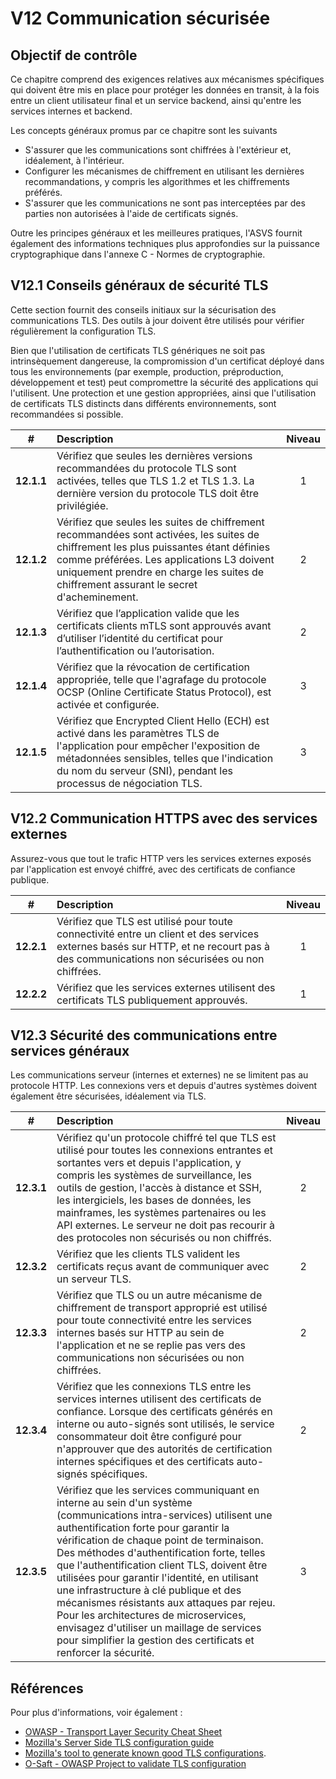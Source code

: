 # V12 Communication sécurisée

## Objectif de contrôle

Ce chapitre comprend des exigences relatives aux mécanismes spécifiques qui doivent être mis en place pour protéger les données en transit, à la fois entre un client utilisateur final et un service backend, ainsi qu'entre les services internes et backend.

Les concepts généraux promus par ce chapitre sont les suivants

* S'assurer que les communications sont chiffrées à l'extérieur et, idéalement, à l'intérieur.
* Configurer les mécanismes de chiffrement en utilisant les dernières recommandations, y compris les algorithmes et les chiffrements préférés.
* S'assurer que les communications ne sont pas interceptées par des parties non autorisées à l'aide de certificats signés.

Outre les principes généraux et les meilleures pratiques, l'ASVS fournit également des informations techniques plus approfondies sur la puissance cryptographique dans l'annexe C - Normes de cryptographie.

## V12.1 Conseils généraux de sécurité TLS

Cette section fournit des conseils initiaux sur la sécurisation des communications TLS. Des outils à jour doivent être utilisés pour vérifier régulièrement la configuration TLS.

Bien que l'utilisation de certificats TLS génériques ne soit pas intrinsèquement dangereuse, la compromission d'un certificat déployé dans tous les environnements (par exemple, production, préproduction, développement et test) peut compromettre la sécurité des applications qui l'utilisent. Une protection et une gestion appropriées, ainsi que l'utilisation de certificats TLS distincts dans différents environnements, sont recommandées si possible.

| # | Description | Niveau |
| :---: | :--- | :---: |
| **12.1.1** | Vérifiez que seules les dernières versions recommandées du protocole TLS sont activées, telles que TLS 1.2 et TLS 1.3. La dernière version du protocole TLS doit être privilégiée. | 1 |
| **12.1.2** | Vérifiez que seules les suites de chiffrement recommandées sont activées, les suites de chiffrement les plus puissantes étant définies comme préférées. Les applications L3 doivent uniquement prendre en charge les suites de chiffrement assurant le secret d'acheminement. | 2 |
| **12.1.3** | Vérifiez que l’application valide que les certificats clients mTLS sont approuvés avant d’utiliser l’identité du certificat pour l’authentification ou l’autorisation. | 2 |
| **12.1.4** | Vérifiez que la révocation de certification appropriée, telle que l'agrafage du protocole OCSP (Online Certificate Status Protocol), est activée et configurée. | 3 |
| **12.1.5** | Vérifiez que Encrypted Client Hello (ECH) est activé dans les paramètres TLS de l'application pour empêcher l'exposition de métadonnées sensibles, telles que l'indication du nom du serveur (SNI), pendant les processus de négociation TLS. | 3 |

## V12.2 Communication HTTPS avec des services externes

Assurez-vous que tout le trafic HTTP vers les services externes exposés par l'application est envoyé chiffré, avec des certificats de confiance publique.

| # | Description | Niveau |
| :---: | :--- | :---: |
| **12.2.1** | Vérifiez que TLS est utilisé pour toute connectivité entre un client et des services externes basés sur HTTP, et ne recourt pas à des communications non sécurisées ou non chiffrées. | 1 |
| **12.2.2** | Vérifiez que les services externes utilisent des certificats TLS publiquement approuvés. | 1 |

## V12.3 Sécurité des communications entre services généraux

Les communications serveur (internes et externes) ne se limitent pas au protocole HTTP. Les connexions vers et depuis d'autres systèmes doivent également être sécurisées, idéalement via TLS.

| # | Description | Niveau |
| :---: | :--- | :---: |
| **12.3.1** | Vérifiez qu'un protocole chiffré tel que TLS est utilisé pour toutes les connexions entrantes et sortantes vers et depuis l'application, y compris les systèmes de surveillance, les outils de gestion, l'accès à distance et SSH, les intergiciels, les bases de données, les mainframes, les systèmes partenaires ou les API externes. Le serveur ne doit pas recourir à des protocoles non sécurisés ou non chiffrés. | 2 |
| **12.3.2** | Vérifiez que les clients TLS valident les certificats reçus avant de communiquer avec un serveur TLS. | 2 |
| **12.3.3** | Vérifiez que TLS ou un autre mécanisme de chiffrement de transport approprié est utilisé pour toute connectivité entre les services internes basés sur HTTP au sein de l'application et ne se replie pas vers des communications non sécurisées ou non chiffrées. | 2 |
| **12.3.4** | Vérifiez que les connexions TLS entre les services internes utilisent des certificats de confiance. Lorsque des certificats générés en interne ou auto-signés sont utilisés, le service consommateur doit être configuré pour n'approuver que des autorités de certification internes spécifiques et des certificats auto-signés spécifiques. | 2 |
| **12.3.5** | Vérifiez que les services communiquant en interne au sein d'un système (communications intra-services) utilisent une authentification forte pour garantir la vérification de chaque point de terminaison. Des méthodes d'authentification forte, telles que l'authentification client TLS, doivent être utilisées pour garantir l'identité, en utilisant une infrastructure à clé publique et des mécanismes résistants aux attaques par rejeu. Pour les architectures de microservices, envisagez d'utiliser un maillage de services pour simplifier la gestion des certificats et renforcer la sécurité. | 3 |

## Références

Pour plus d'informations, voir également :

* [OWASP - Transport Layer Security Cheat Sheet](https://cheatsheetseries.owasp.org/cheatsheets/Transport_Layer_Security_Cheat_Sheet.html)
* [Mozilla's Server Side TLS configuration guide](https://wiki.mozilla.org/Security/Server_Side_TLS)
* [Mozilla's tool to generate known good TLS configurations](https://ssl-config.mozilla.org/).
* [O-Saft - OWASP Project to validate TLS configuration](https://owasp.org/www-project-o-saft/)
